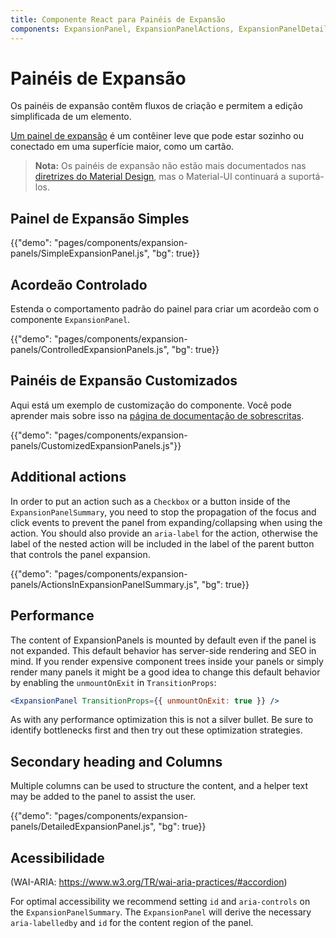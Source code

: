 ```yaml
---
title: Componente React para Painéis de Expansão
components: ExpansionPanel, ExpansionPanelActions, ExpansionPanelDetails, ExpansionPanelSummary
---
```


# Painéis de Expansão

<p class="description">Os painéis de expansão contêm fluxos de criação e permitem a edição simplificada de um elemento.</p>

[Um painel de expansão](https://material.io/archive/guidelines/components/expansion-panels.html) é um contêiner leve que pode estar sozinho ou conectado em uma superfície maior, como um cartão.

> **Nota:** Os painéis de expansão não estão mais documentados nas [diretrizes do Material Design](https://material.io/), mas o Material-UI continuará a suportá-los.

## Painel de Expansão Simples

{{"demo": "pages/components/expansion-panels/SimpleExpansionPanel.js", "bg": true}}

## Acordeão Controlado

Estenda o comportamento padrão do painel para criar um acordeão com o componente `ExpansionPanel`.

{{"demo": "pages/components/expansion-panels/ControlledExpansionPanels.js", "bg": true}}

## Painéis de Expansão Customizados

Aqui está um exemplo de customização do componente. Você pode aprender mais sobre isso na [página de documentação de sobrescritas](/customization/components/).

{{"demo": "pages/components/expansion-panels/CustomizedExpansionPanels.js"}}

## Additional actions

In order to put an action such as a `Checkbox` or a button inside of the `ExpansionPanelSummary`, you need to stop the propagation of the focus and click events to prevent the panel from expanding/collapsing when using the action. You should also provide an `aria-label` for the action, otherwise the label of the nested action will be included in the label of the parent button that controls the panel expansion.

{{"demo": "pages/components/expansion-panels/ActionsInExpansionPanelSummary.js", "bg": true}}

## Performance

The content of ExpansionPanels is mounted by default even if the panel is not expanded. This default behavior has server-side rendering and SEO in mind. If you render expensive component trees inside your panels or simply render many panels it might be a good idea to change this default behavior by enabling the `unmountOnExit` in `TransitionProps`:

```jsx
<ExpansionPanel TransitionProps={{ unmountOnExit: true }} />
```

As with any performance optimization this is not a silver bullet. Be sure to identify bottlenecks first and then try out these optimization strategies.

## Secondary heading and Columns

Multiple columns can be used to structure the content, and a helper text may be added to the panel to assist the user.

{{"demo": "pages/components/expansion-panels/DetailedExpansionPanel.js", "bg": true}}

## Acessibilidade

(WAI-ARIA: https://www.w3.org/TR/wai-aria-practices/#accordion)

For optimal accessibility we recommend setting `id` and `aria-controls` on the `ExpansionPanelSummary`. The `ExpansionPanel` will derive the necessary `aria-labelledby` and `id` for the content region of the panel.